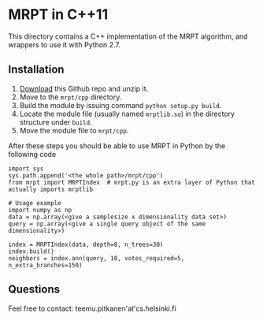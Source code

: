 # MRPT in C++11

This directory contains a C++ implementation of the MRPT algorithm, and wrappers to use it with Python 2.7.

## Installation

1. [Download](https://github.com/teemupitkanen/mrpt/archive/master.zip) this Github repo and unzip it.
2. Move to the `mrpt/cpp` directory.
3. Build the module by issuing command `python setup.py build`.
4. Locate the module file (usually named `mrptlib.so`) in the directory structure under `build`.
5. Move the module file to `mrpt/cpp`.

After these steps you should be able to use MRPT in Python by the following code

    import sys
    sys.path.append('<the whole path>/mrpt/cpp')
    from mrpt import MRPTIndex  # mrpt.py is an extra layer of Python that actually imports mrptlib
    
    # Usage example
    import numpy as np
    data = np.array(<give a samplesize x dimensionality data set>)
    query = np.array(<give a single query object of the same dimensionality>)

    index = MRPTIndex(data, depth=8, n_trees=30)
    index.build()
    neighbors = index.ann(query, 10, votes_required=5, n_extra_branches=150)

## Questions
Feel free to contact: teemu.pitkanen'at'cs.helsinki.fi 
